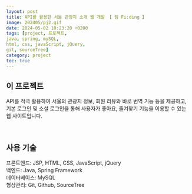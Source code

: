 ```yaml
---
layout: post
title: API를 활용한 서울 관광지 소개 웹 개발 【 팀 Fi:ding 】
image: 202405/pj2.gif
date: 2024-05-02 10:23:20 +0200
tags: [project, 프로젝트, 
java, spring, mySQL,
html, css, javaScript, jQuery, 
git, sourceTree]
category: project
toc: true
---
```

## 이 프로젝트 
API를 적극 활용하여 서울의 관광지 정보, 회원 리뷰와 바로 번역 기능 등을 제공하고, 기본 로그인 및 소셜 로그인을 통해 사용자가 좋아요, 즐겨찾기 기능을 이용할 수 있는 웹 사이트입니다.

<br>

## 사용 기술
프론트엔드: JSP, HTML, CSS, JavaScript, jQuery <br>
백엔드: Java, Spring Framework <br>
데이터베이스: MySQL <br>
형상관리: Git, Github, SourceTree
